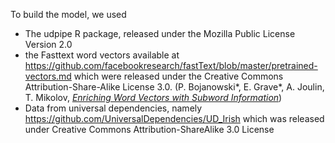To build the model, we used 

- The udpipe R package, released under the Mozilla Public License Version 2.0
- the Fasttext word vectors available at https://github.com/facebookresearch/fastText/blob/master/pretrained-vectors.md which were released under the Creative Commons Attribution-Share-Alike License 3.0. (P. Bojanowski\*, E. Grave\*, A. Joulin, T. Mikolov, [*Enriching Word Vectors with Subword Information*](https://arxiv.org/abs/1607.04606))
- Data from universal dependencies, namely https://github.com/UniversalDependencies/UD_Irish which was released under Creative Commons Attribution-ShareAlike 3.0 License
